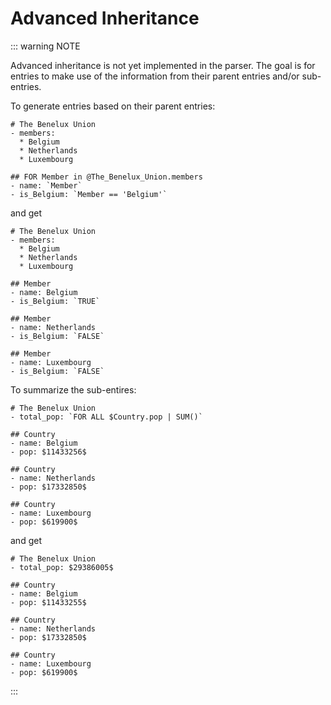 # Advanced Inheritance
::: warning NOTE

Advanced inheritance is not yet implemented in the parser.
The goal is for entries to make use of the information from their parent entries and/or sub-entries.

To generate entries based on their parent entries:
```ream
# The Benelux Union
- members:
  * Belgium
  * Netherlands
  * Luxembourg

## FOR Member in @The_Benelux_Union.members
- name: `Member`
- is_Belgium: `Member == 'Belgium'`
```
and get
```ream
# The Benelux Union
- members:
  * Belgium
  * Netherlands
  * Luxembourg

## Member
- name: Belgium
- is_Belgium: `TRUE`

## Member
- name: Netherlands
- is_Belgium: `FALSE`

## Member
- name: Luxembourg
- is_Belgium: `FALSE`
```

To summarize the sub-entires:
```ream
# The Benelux Union
- total_pop: `FOR ALL $Country.pop | SUM()`

## Country
- name: Belgium
- pop: $11433256$

## Country
- name: Netherlands
- pop: $17332850$

## Country
- name: Luxembourg
- pop: $619900$
```
and get
```ream
# The Benelux Union
- total_pop: $29386005$

## Country
- name: Belgium
- pop: $11433255$

## Country
- name: Netherlands
- pop: $17332850$

## Country
- name: Luxembourg
- pop: $619900$
```

:::
